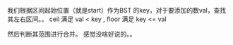 我们根据区间起始位置（就是start）作为BST 的key，对于要添加的数val，查找其左右区间。。  ceil 满足 val < key , floor 满足 key <= val

然后判断其范围进行合并。 感觉没啥好说的。。